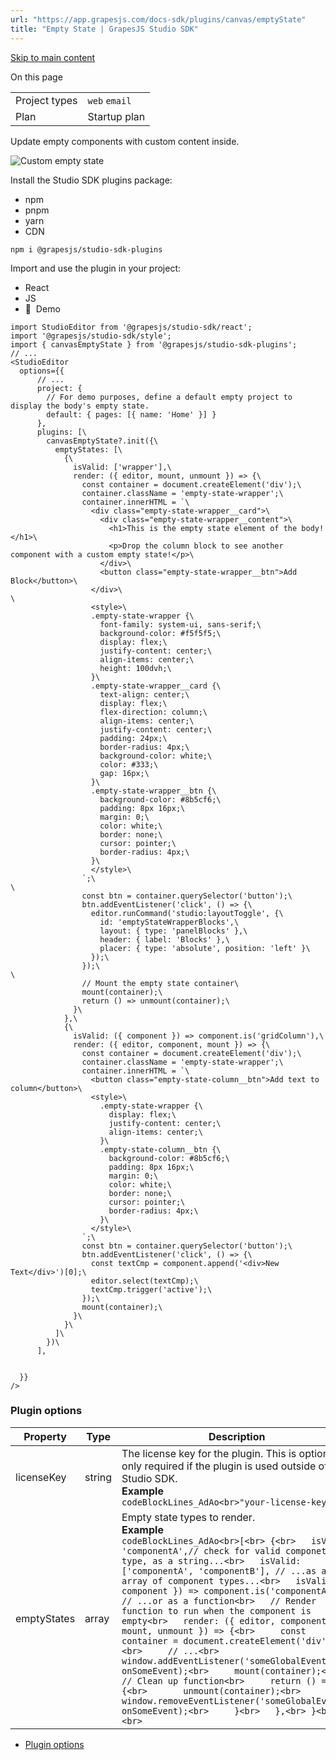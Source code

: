 ```yaml
---
url: "https://app.grapesjs.com/docs-sdk/plugins/canvas/emptyState"
title: "Empty State | GrapesJS Studio SDK"
---
```


[Skip to main content](https://app.grapesjs.com/docs-sdk/plugins/canvas/emptyState#__docusaurus_skipToContent_fallback)

On this page

|     |     |
| --- | --- |
| Project types | `web` `email` |
| Plan | Startup plan |

Update empty components with custom content inside.

![Custom empty state](https://app.grapesjs.com/docs-sdk/assets/images/empty-state-plugin-02cc8c6bca3ffee3674949805d0c3633.webp)

Install the Studio SDK plugins package:

- npm
- pnpm
- yarn
- CDN

```codeBlockLines_AdAo
npm i @grapesjs/studio-sdk-plugins

```

Import and use the plugin in your project:

- React
- JS
- 🍇  Demo

```codeBlockLines_AdAo
import StudioEditor from '@grapesjs/studio-sdk/react';
import '@grapesjs/studio-sdk/style';
import { canvasEmptyState } from '@grapesjs/studio-sdk-plugins';
// ...
<StudioEditor
  options={{
      // ...
      project: {
        // For demo purposes, define a default empty project to display the body's empty state.
        default: { pages: [{ name: 'Home' }] }
      },
      plugins: [\
        canvasEmptyState?.init({\
          emptyStates: [\
            {\
              isValid: ['wrapper'],\
              render: ({ editor, mount, unmount }) => {\
                const container = document.createElement('div');\
                container.className = 'empty-state-wrapper';\
                container.innerHTML = `\
                  <div class="empty-state-wrapper__card">\
                    <div class="empty-state-wrapper__content">\
                      <h1>This is the empty state element of the body!</h1>\
                      <p>Drop the column block to see another component with a custom empty state!</p>\
                    </div>\
                    <button class="empty-state-wrapper__btn">Add Block</button>\
                  </div>\
\
                  <style>\
                  .empty-state-wrapper {\
                    font-family: system-ui, sans-serif;\
                    background-color: #f5f5f5;\
                    display: flex;\
                    justify-content: center;\
                    align-items: center;\
                    height: 100dvh;\
                  }\
                  .empty-state-wrapper__card {\
                    text-align: center;\
                    display: flex;\
                    flex-direction: column;\
                    align-items: center;\
                    justify-content: center;\
                    padding: 24px;\
                    border-radius: 4px;\
                    background-color: white;\
                    color: #333;\
                    gap: 16px;\
                  }\
                  .empty-state-wrapper__btn {\
                    background-color: #8b5cf6;\
                    padding: 8px 16px;\
                    margin: 0;\
                    color: white;\
                    border: none;\
                    cursor: pointer;\
                    border-radius: 4px;\
                  }\
                  </style>\
                `;\
\
                const btn = container.querySelector('button');\
                btn.addEventListener('click', () => {\
                  editor.runCommand('studio:layoutToggle', {\
                    id: 'emptyStateWrapperBlocks',\
                    layout: { type: 'panelBlocks' },\
                    header: { label: 'Blocks' },\
                    placer: { type: 'absolute', position: 'left' }\
                  });\
                });\
\
                // Mount the empty state container\
                mount(container);\
                return () => unmount(container);\
              }\
            },\
            {\
              isValid: ({ component }) => component.is('gridColumn'),\
              render: ({ editor, component, mount }) => {\
                const container = document.createElement('div');\
                container.className = 'empty-state-wrapper';\
                container.innerHTML = `\
                  <button class="empty-state-column__btn">Add text to column</button>\
                  <style>\
                    .empty-state-wrapper {\
                      display: flex;\
                      justify-content: center;\
                      align-items: center;\
                    }\
                    .empty-state-column__btn {\
                      background-color: #8b5cf6;\
                      padding: 8px 16px;\
                      margin: 0;\
                      color: white;\
                      border: none;\
                      cursor: pointer;\
                      border-radius: 4px;\
                    }\
                  </style>\
                `;\
                const btn = container.querySelector('button');\
                btn.addEventListener('click', () => {\
                  const textCmp = component.append('<div>New Text</div>')[0];\
                  editor.select(textCmp);\
                  textCmp.trigger('active');\
                });\
                mount(container);\
              }\
            }\
          ]\
        })\
      ],


  }}
/>

```

### Plugin options [​](https://app.grapesjs.com/docs-sdk/plugins/canvas/emptyState\#plugin-options "Direct link to Plugin options")

| Property | Type | Description |
| --- | --- | --- |
| licenseKey | string | The license key for the plugin. This is optional, only required if the plugin is used outside of Studio SDK.<br>**Example**<br>```codeBlockLines_AdAo<br>"your-license-key"<br>``` |
| emptyStates | array | Empty state types to render.<br>**Example**<br>```codeBlockLines_AdAo<br>[<br> {<br>   isValid: 'componentA',// check for valid componet type, as a string...<br>   isValid: ['componentA', 'componentB'], // ...as an array of component types...<br>   isValid: ({ component }) => component.is('componentA'), // ...or as a function<br>   // Render function to run when the component is empty<br>   render: ({ editor, component, mount, unmount }) => {<br>     const container = document.createElement('div');<br>     // ...<br>     window.addEventListener('someGlobalEvent', onSomeEvent);<br>     mount(container);<br>     // Clean up function<br>     return () => {<br>       unmount(container);<br>       window.removeEventListener('someGlobalEvent', onSomeEvent);<br>     }<br>   },<br> }<br>]<br>``` |

- [Plugin options](https://app.grapesjs.com/docs-sdk/plugins/canvas/emptyState#plugin-options)